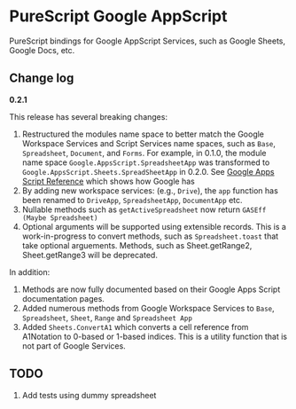 # PureScript Google AppScript

PureScript bindings for Google AppScript Services, such as Google Sheets, Google Docs, etc.

## Change log
**0.2.1**

This release has several breaking changes:
1. Restructured the modules name space to better match the Google Workspace Services and Script Services name spaces, such as `Base`, `Spreadsheet`, `Document`, and `Forms`.  For example, in 0.1.0, the module name space `Google.AppsScript.SpreadsheetApp` was transformed to `Google.AppsScript.Sheets.SpreadSheetApp` in 0.2.0. See [Google Apps Script Reference](https://developers.google.com/apps-script/reference) which shows how Google has 
2. By adding new workspace services: (e.g., `Drive`), the `app` function has been renamed to `DriveApp`, `SpreadsheetApp`, `DocumentApp` etc.
3. Nullable methods such as `getActiveSpreadsheet` now return `GASEff (Maybe Spreadsheet)`
4. Optional arguments will be supported using extensible records. This is a work-in-progress to convert methods, such as `Spreadsheet.toast` that take optional arguements. Methods, such as Sheet.getRange2, Sheet.getRange3 will be deprecated.

In addition:
1. Methods are now fully documented based on their Google Apps Script documentation pages.
2. Added numerous methods from Google Workspace Services to `Base`, `Spreadsheet`, `Sheet`, `Range` and `Spreadsheet App`
3. Added `Sheets.ConvertA1` which converts a cell reference from A1Notation to 0-based or 1-based indices. This is a utility function that is not part of Google Services.

## TODO
1. Add tests using dummy spreadsheet
